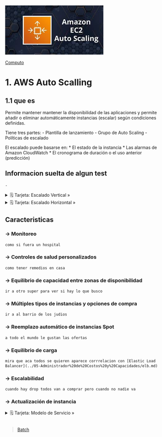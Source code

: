 ![Amazon EC2 Auto Scalling](../../00_assets/Computo/EC2AutoScalling-Logo.jpeg)

[Computo](../../Computo/)

# 1. AWS Auto Scalling

## 1.1 que es

Permite mantener mantener la disponibilidad de las aplicaciones y permite añadir o eliminar automáticamente instancias (escalar) según condiciones definidas.

Tiene tres partes: 
    - Plantilla de lanzamiento
    - Grupo de Auto Scaling
    - Políticas de escalado

El escalado puede basarse en: 
    * El estado de la instancia 
    * Las alarmas de Amazon CloudWatch 
    * El cronograma de duración o el uso anterior (predicción)


## Informacion suelta de algun test

    - 

<details>
<summary>🗒 Tarjeta: Escalado Vertical »</summary>

| Tipos de escalado |
| ---- |
| Permite agregar mas servidores cuando se requiera, mejorando el rendimiento de manera global. |

</details> 

<details>
<summary>🗒 Tarjeta: Escalado Horizontal »</summary>

| Programa Orientado a Objetos |
| ---- |
| A diferencia del horizontal aca se potencia una maquina nomas. |

</details>

## Caracteristicas

###     -> Monitoreo
    como si fuera un hospital

###     -> Controles de salud personalizados
    como tener remedios en casa

###     -> Equilibrio de capacidad entre zonas de disponibilidad
    ir a otro super para ver si hay lo que busco

###     -> Múltiples tipos de instancias y opciones de compra
    ir a al barrio de los judios

###     -> Reemplazo automático de instancias Spot
    a todo el mundo le gustan las ofertas

###     -> Equilibrio de carga
    mira que aca todos se quieren aparece corrrelacion con [Elastic Load Balancer](../05-Administrador%20de%20Costos%20y%20Capacidades/elb.md)

###     -> Escalabilidad
    cuando hay drop todos van a comprar pero cuando no nadie va 

###     -> Actualización de instancia

<details>
<summary>🗒 Tarjeta: Modelo de Servicio »</summary>

| Pertenece a:  |
| ---- |
| no tengo esa info |

</details>


<br/>

> [Batch](./batch.md)

<br/>